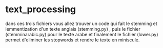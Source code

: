 # text_processing
dans ces trois fichiers vous allez trouver un code qui fait le stemming et lemmentization d'un texte anglais (stemming.py) , puis le fichier (stemminarabic.py) pour le texte arabe 
et finalement le fichier (lower.py) permet d'eliminer les stopwords et rendre le texte en miniscule.
